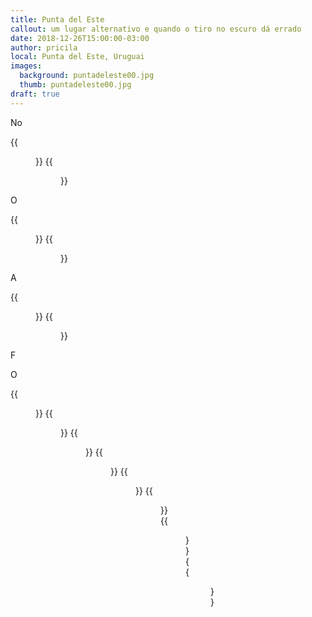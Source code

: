 ```yaml
---
title: Punta del Este
callout: um lugar alternativo e quando o tiro no escuro dá errado
date: 2018-12-26T15:00:00-03:00
author: pricila
local: Punta del Este, Uruguai
images:
  background: puntadeleste00.jpg
  thumb: puntadeleste00.jpg
draft: true
---
```


No

<div class="clearfix">
{{<figure "puntadeleste01.jpg" "" "float-left">}}
{{<figure "puntadeleste02.jpg" "" "float-right">}}
</div>

O

<div class="clearfix">
{{<figure "puntadeleste03.jpg" "" "float-left">}}
{{<figure "puntadeleste04.jpg" "" "float-right">}}
</div>

A

<div class="clearfix">
{{<figure "puntadeleste05.jpg" "" "float-left">}}
{{<figure "puntadeleste06.jpg" "" "float-right">}}
</div>

F

O

<div class="clearfix">
{{<figure "puntadeleste09.jpg" "" "float-left">}}
{{<figure "puntadeleste10.jpg" "" "float-right">}}
{{<figure "puntadeleste11.jpg" "" "float-left">}}
{{<figure "puntadeleste12.jpg" "" "float-right">}}
{{<figure "puntadeleste13.jpg" "" "float-left">}}
{{<figure "puntadeleste14.jpg" "" "float-right">}}
{{<figure "puntadeleste15.jpg" "" "float-left">}}
{{<figure "puntadeleste16.jpg" "" "float-right">}}
</div>